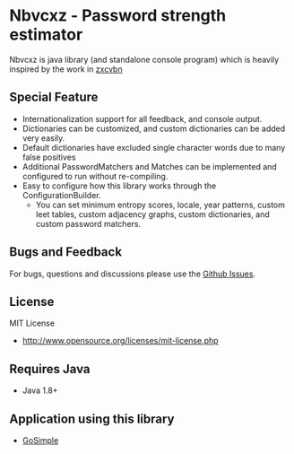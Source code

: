 # Nbvcxz - Password strength estimator

Nbvcxz is java library (and standalone console program) which is heavily inspired by the work in [zxcvbn](https://github.com/dropbox/zxcvbn)

## Special Feature

* Internationalization support for all feedback, and console output.
* Dictionaries can be customized, and custom dictionaries can be added very easily.
* Default dictionaries have excluded single character words due to many false positives
* Additional PasswordMatchers and Matches can be implemented and configured to run without re-compiling.
* Easy to configure how this library works through the ConfigurationBuilder.
    * You can set minimum entropy scores, locale, year patterns, custom leet tables, custom adjacency graphs, custom dictionaries, and custom password matchers.

## Bugs and Feedback

For bugs, questions and discussions please use the [Github Issues](https://github.com/GoSimpleLLC/nbvcxz/issues).

## License

MIT License

* http://www.opensource.org/licenses/mit-license.php

## Requires Java

* Java 1.8+

## Application using this library

- [GoSimple](https://gosimple.me/)